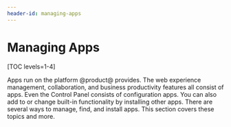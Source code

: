 ```yaml
---
header-id: managing-apps
---
```


# Managing Apps

[TOC levels=1-4]

Apps run on the platform @product@ provides. The web experience management,
collaboration, and business productivity features all consist of apps. Even the
Control Panel consists of configuration apps. You can also add to or change
built-in functionality by installing other apps. There are several ways to
manage, find, and install apps. This section covers these topics and more. 

